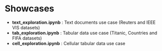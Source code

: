 # Showcases
- **text_exploration.ipynb** : Text documents use case (Reuters and IEEE VIS datasets) 
- **tab_exploration.ipynb** : Tabular data use case  (Titanic, Countries and FIFA datasets)
- **cell_exploration.ipynb** : Cellular tabular data use case
